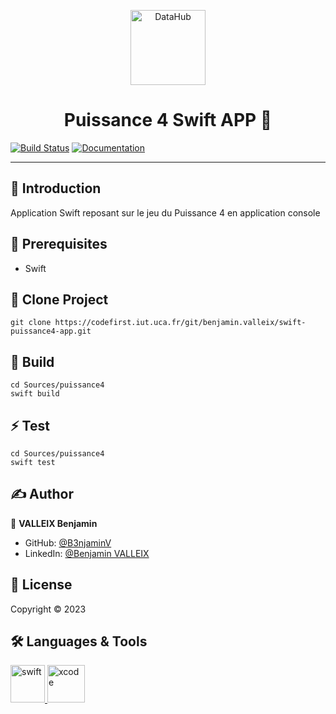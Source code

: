 <p align="center">
<img alt="DataHub" src="https://upload.wikimedia.org/wikipedia/commons/thumb/d/dc/Puissance4_01.svg/1200px-Puissance4_01.svg.png" height="120px" />
</p>
<h1 align="center"> Puissance 4 Swift APP 👋</h1>
<p>

  [![Build Status](https://img.shields.io/badge/version-1.0-blue.svg?cacheSeconds=2592000)](https://img.shields.io/badge/version-1.0-blue.svg?cacheSeconds=2592000)
  [![Documentation](https://img.shields.io/badge/documentation-yes-brightgreen.svg)](https://codefirst.iut.uca.fr/git/benjamin.valleix/bowsco)
  
</p>

---

## 📣 Introduction
Application Swift reposant sur le jeu du Puissance 4 en application console

## 📍 Prerequisites

- Swift

## 📍 Clone Project

```
git clone https://codefirst.iut.uca.fr/git/benjamin.valleix/swift-puissance4-app.git
```

## 👷 Build

```
cd Sources/puissance4
swift build
```

## ⚡️ Test

```
cd Sources/puissance4
swift test
```


## ✍️ Author

👤 **VALLEIX Benjamin**

* GitHub: [@B3njaminV](https://github.com/B3njaminV)
* LinkedIn: [@Benjamin VALLEIX](https://www.linkedin.com/in/benjamin-valleix-27115719a)

## 📝 License

Copyright © 2023


## 🛠 Languages & Tools

<p> 
    <a href="https://www.apple.com/fr/swift/" target="_blank"> 
        <img src="https://www.vectorlogo.zone/logos/swift/swift-icon.svg" alt="swift" width="55" height="60"/> 
    </a>
    <a href="https://apps.apple.com/fr/app/xcode/id497799835?mt=12" target="_blank"> 
        <img src="https://www.vectorlogo.zone/logos/apple_xcode/apple_xcode-icon.svg" alt="xcode" width="60" height="60"/> 
    </a>
</p>
